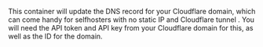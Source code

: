 This container will update the DNS record for your Cloudflare domain, which can come handy for selfhosters with no static IP and Cloudflare tunnel . 
You will need the API token and API key from your Cloudflare domain for this, as well as the ID for the domain.